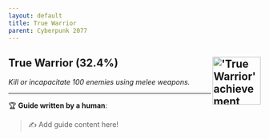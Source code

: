 ```yaml
---
layout: default
title: True Warrior
parent: Cyberpunk 2077
---
```


## True Warrior (32.4%) <img align="right" src="https://cdn.cloudflare.steamstatic.com/steamcommunity/public/images/apps/1091500/714db842d4bbf426994d8cc7450769e75c47da8b.jpg" alt="'True Warrior' achievement icon" width="96" height="96">

_Kill or incapacitate 100 enemies using melee weapons._

---

:trophy: **Guide written by a human**:

> :writing_hand: Add guide content here!

